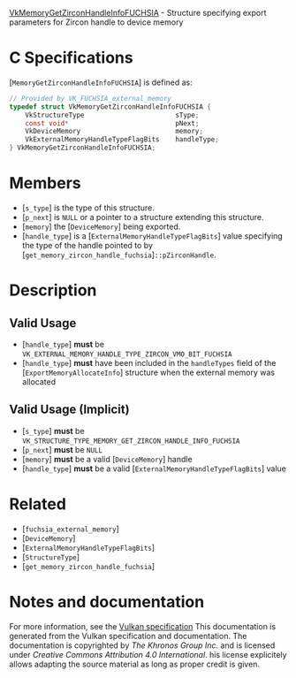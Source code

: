 [VkMemoryGetZirconHandleInfoFUCHSIA](https://www.khronos.org/registry/vulkan/specs/1.3-extensions/man/html/VkMemoryGetZirconHandleInfoFUCHSIA.html) - Structure specifying export parameters for Zircon handle to device memory

# C Specifications
[`MemoryGetZirconHandleInfoFUCHSIA`] is defined as:
```c
// Provided by VK_FUCHSIA_external_memory
typedef struct VkMemoryGetZirconHandleInfoFUCHSIA {
    VkStructureType                       sType;
    const void*                           pNext;
    VkDeviceMemory                        memory;
    VkExternalMemoryHandleTypeFlagBits    handleType;
} VkMemoryGetZirconHandleInfoFUCHSIA;
```

# Members
- [`s_type`] is the type of this structure.
- [`p_next`] is `NULL` or a pointer to a structure extending this structure.
- [`memory`] the [`DeviceMemory`] being exported.
- [`handle_type`] is a [`ExternalMemoryHandleTypeFlagBits`] value specifying the type of the handle pointed to by [`get_memory_zircon_handle_fuchsia`]`::pZirconHandle`.

# Description
## Valid Usage
-  [`handle_type`] **must**  be `VK_EXTERNAL_MEMORY_HANDLE_TYPE_ZIRCON_VMO_BIT_FUCHSIA`
-  [`handle_type`] **must**  have been included in the `handleTypes` field of the [`ExportMemoryAllocateInfo`] structure when the external memory was allocated

## Valid Usage (Implicit)
-  [`s_type`] **must**  be `VK_STRUCTURE_TYPE_MEMORY_GET_ZIRCON_HANDLE_INFO_FUCHSIA`
-  [`p_next`] **must**  be `NULL`
-  [`memory`] **must**  be a valid [`DeviceMemory`] handle
-  [`handle_type`] **must**  be a valid [`ExternalMemoryHandleTypeFlagBits`] value

# Related
- [`fuchsia_external_memory`]
- [`DeviceMemory`]
- [`ExternalMemoryHandleTypeFlagBits`]
- [`StructureType`]
- [`get_memory_zircon_handle_fuchsia`]

# Notes and documentation
For more information, see the [Vulkan specification](https://www.khronos.org/registry/vulkan/specs/1.3-extensions/html/vkspec.html)
This documentation is generated from the Vulkan specification and documentation.
The documentation is copyrighted by *The Khronos Group Inc.* and is licensed under *Creative Commons Attribution 4.0 International*.
his license explicitely allows adapting the source material as long as proper credit is given.
        